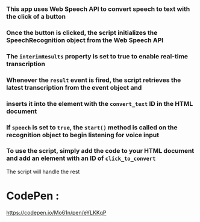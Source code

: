 ### This app uses Web Speech API to convert speech to text with the click of a button
### Once the button is clicked, the script initializes the SpeechRecognition object from the Web Speech API
### The `interimResults` property is set to true to enable real-time transcription

### Whenever the `result` event is fired, the script retrieves the latest transcription from the event object and
### inserts it into the element with the `convert_text` ID in the HTML document

### If `speech` is set to `true`, the `start()` method is called on the recognition object to begin listening for voice input

### To use the script, simply add the code to your HTML document and add an element with an ID of `click_to_convert`
The script will handle the rest

# CodePen :
https://codepen.io/Mo61n/pen/eYLKKqP
